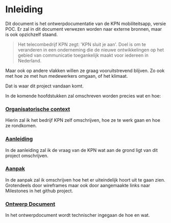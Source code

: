 # Inleiding

Dit document is het ontwerpdocumentatie van de KPN mobiliteitsapp, versie POC.
Er zal in dit document verwezen worden naar externe bronnen, maar is ook opzichzelf staand.

> Het telecombedrijf KPN zegt: 'KPN sluit je aan'. Doel is om te veranderen in een onderneming die de nieuwe
> ontwikkelingen op het gebied van communicatie toegankelijk maakt voor iedereen in Nederland.

Maar ook op andere vlakken willen ze graag vooruitstrevend blijven.
Zo ook met hoe ze met hun medewerkers omgaan, of het klimaat.

Dat is waar dit project vandaan komt.

In de komende hoofdstukken zal omschreven worden precies wat en hoe:

### [Organisatorische context](https://github.com/HU-SD-SV2FE-studenten-2022/v2fe-v2a-2/wiki/Organisatorische-context)

Hierin zal ik het bedrijf KPN zelf omschrijven, hoe ze te werk gaan en hoe ze rondkomen.

### [Aanleiding](https://github.com/HU-SD-SV2FE-studenten-2022/v2fe-v2a-2/wiki/Aanleiding)

In de aanleiding zal ik de vraag van de KPN wat aan de grond ligt van dit project omschrijven.

### [Aanpak](https://github.com/HU-SD-SV2FE-studenten-2022/v2fe-v2a-2/wiki/Aanpak)

In de aanpak zal ik omschrijven hoe het er uiteindelijk hoort uit te gaan zien. Grotendeels door wireframes maar ook
door aangemaakte links naar Milestones in het github project.

### [Ontwerp Document](https://github.com/HU-SD-SV2FE-studenten-2022/v2fe-v2a-2/wiki/ontwerpdocument)

In het ontwerpdocument wordt technischer ingegaan de hoe en wat.




